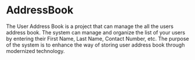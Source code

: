 # AddressBook
The User Address Book is a project that can manage the all the users address book. The system can manage and organize the list of your users by entering their First Name, Last Name, Contact Number, etc. The purpose of the system is to enhance the way of storing user address book through modernized technology.

